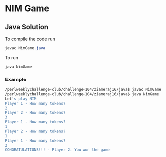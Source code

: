 # NIM Game
## Java Solution

To compile the code run
```java
javac NimGame.java
```
To run
```java
java NimGame
```
### Example
```bash
/perlweeklychallenge-club/challenge-104/ziameraj16/java$ javac NimGame.java
/perlweeklychallenge-club/challenge-104/ziameraj16/java$ java NimGame
Let's play NIM
Player 1 - How many tokens?
2
Player 2 - How many tokens?
3
Player 1 - How many tokens?
1
Player 2 - How many tokens?
1
Player 1 - How many tokens?
2
CONGRATULATIONS!!! - Player 2. You won the game
```


